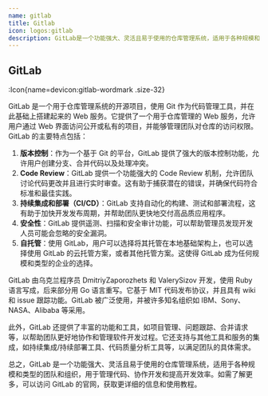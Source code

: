 ```yaml
---
name: gitlab
title: Gitlab
icon: logos:gitlab
description: GitLab是一个功能强大、灵活且易于使用的仓库管理系统，适用于各种规模和类型的团队和组织，用于管理代码、协作开发和提高开发效率。如需了解更多，可以访问GitLab的官网，获取更详细的信息和使用教程。
---
```


## GitLab

:Icon{name=devicon:gitlab-wordmark .size-32}

GitLab 是一个用于仓库管理系统的开源项目，使用 Git 作为代码管理工具，并在此基础上搭建起来的 Web 服务。它提供了一个用于仓库管理的 Web 服务，允许用户通过 Web 界面访问公开或私有的项目，并能够管理团队对仓库的访问权限。GitLab 的主要特点包括：

1. **版本控制**：作为一个基于 Git 的平台，GitLab 提供了强大的版本控制功能，允许用户创建分支、合并代码以及处理冲突。
2. **Code Review**：GitLab 提供一个功能强大的 Code Review 机制，允许团队讨论代码更改并且进行实时审查。这有助于捕获潜在的错误，并确保代码符合标准和最佳实践。
3. **持续集成和部署（CI/CD）**：GitLab 支持自动化的构建、测试和部署流程，这有助于加快开发发布周期，并帮助团队更快地交付高品质应用程序。
4. **安全性**：GitLab 提供遥测、扫描和安全审计功能，可以帮助管理员发现开发人员可能会忽略的安全漏洞。
5. **自托管**：使用 GitLab，用户可以选择将其托管在本地基础架构上，也可以选择使用 GitLab 的云托管方案，或者其他托管方案。这使得 GitLab 成为任何规模和类型的企业的选择。

GitLab 由乌克兰程序员 DmitriyZaporozhets 和 ValerySizov 开发，使用 Ruby 语言写成，后来部分用 Go 语言重写。它基于 MIT 代码发布协议，并且具有 wiki 和 issue 跟踪功能。GitLab 被广泛使用，并被许多知名组织如 IBM、Sony、NASA、Alibaba 等采用。

此外，GitLab 还提供了丰富的功能和工具，如项目管理、问题跟踪、合并请求等，以帮助团队更好地协作和管理软件开发过程。它还支持与其他工具和服务的集成，如持续集成/持续部署工具、代码质量分析工具等，以满足团队的具体需求。

总之，GitLab 是一个功能强大、灵活且易于使用的仓库管理系统，适用于各种规模和类型的团队和组织，用于管理代码、协作开发和提高开发效率。如需了解更多，可以访问 GitLab 的官网，获取更详细的信息和使用教程。
